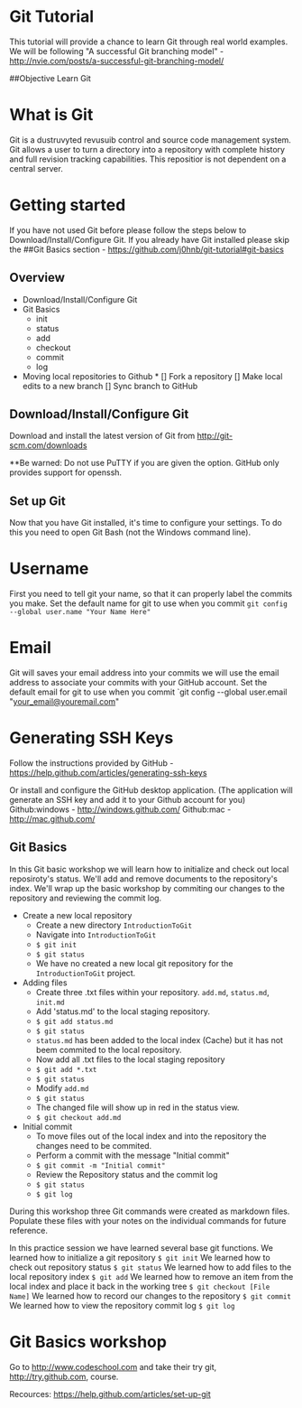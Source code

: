 # Git Tutorial
This tutorial will provide a chance to learn Git through real world examples.
We will be following "A successful Git branching model" - http://nvie.com/posts/a-successful-git-branching-model/

##Objective
Learn Git

# What is Git
Git is a dustruvyted revusuib control and source code management system.  Git allows a user to turn a directory into a repository with complete history and full revision tracking capabilities.  This repositior is not dependent on a central server.

# Getting started
If you have not used Git before please follow the steps below to Download/Install/Configure Git.  If you already have Git installed please skip the ##Git Basics section - https://github.com/j0hnb/git-tutorial#git-basics


## Overview
* Download/Install/Configure Git
* Git Basics
    * init
    * status
    * add
    * checkout
    * commit
    * log
* Moving local repositories to Github
    * 
[] Fork a repository
[] Make local edits to a new branch
[] Sync branch to GitHub

## Download/Install/Configure Git
Download and install the latest version of Git from http://git-scm.com/downloads

**Be warned: Do not use PuTTY if you are given the option. GitHub only provides support for openssh.

## Set up Git
Now that you have Git installed, it's time to configure your settings. To do this you need to open Git Bash (not the Windows command line).

# Username

First you need to tell git your name, so that it can properly label the commits you make.  Set the default name for git to use when you commit
`git config --global user.name "Your Name Here"`

# Email

Git will saves your email address into your commits we  will use the email address to associate your commits with your GitHub account. Set the default email for git to use when you commit
`git config --global user.email "your_email@youremail.com"

# Generating SSH Keys

Follow the instructions provided by GitHub - https://help.github.com/articles/generating-ssh-keys

Or install and configure the GitHub desktop application. (The application will generate an SSH key and add it to your Github account for you)
Github:windows - http://windows.github.com/
Github:mac - http://mac.github.com/

## Git Basics
In this Git basic workshop we will learn how to initialize and check out local reposiroty's status.  We'll add and remove documents to the repository's index.  We'll wrap up the basic workshop by commiting our changes to the repository and reviewing the commit log.

* Create a new local repository
    * Create a new directory `IntroductionToGit`
    * Navigate into `IntroductionToGit`
    * `$ git init`
    * `$ git status`
    * We have no created a new local git repository for the `IntroductionToGit` project.
* Adding files
    * Create three .txt files within your repository. `add.md`, `status.md`, `init.md`
    * Add 'status.md' to the local staging repository.
    * `$ git add status.md`
    * `$ git status`
    * `status.md` has been added to the local index (Cache) but it has not beem commited to the local repository.
    * Now add all .txt files to the local staging repository
    * `$ git add *.txt`
    * `$ git status`
    * Modify `add.md`
    * `$ git status`
    * The changed file will show up in red in the status view.  
    * `$ git checkout add.md`
* Initial commit
    * To move files out of the local index and into the repository the changes need to be commited.
    * Perform a commit with the message "Initial commit"
    * `$ git commit -m "Initial commit"`
    * Review the Repository status and the commit log
    * `$ git status`
    * `$ git log`
    
During this workshop three Git commands were created as markdown files.  Populate these files with your notes on the individual commands for future reference.
    
In this practice session we have learned several base git functions.
We learned how to initialize a git repository
`$ git init`
We learned how to check out repository status
`$ git status`
We learned how to add files to the local repository index
`$ git add`
We learned how to remove an item from the local index and place it back in the working tree
`$ git checkout [File Name]`
We learned how to record our changes to the repository
`$ git commit`
We learned how to view the repository commit log
`$ git log`



# Git Basics workshop
Go to http://www.codeschool.com and take their try git, http://try.github.com,  course.



Recources:
https://help.github.com/articles/set-up-git